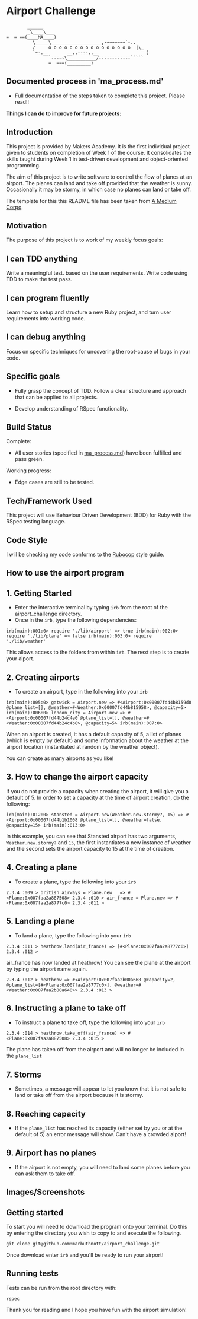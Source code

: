 Airport Challenge
=================

```
        ______
        _\____\___
=  = ==(____MA____)
          \_____\___________________,-~~~~~~~`-.._
          /     o o o o o o o o o o o o o o o o  |\_
          `~-.__       __..----..__                  )
                `---~~\___________/------------`````
                =  ===(_________)

```

Documented process in 'ma_process.md'
---------
* Full documentation of the steps taken to complete this project. Please read!!

**Things I can do to improve for future projects:**

Introduction
---------
This project is provided by Makers Academy. It is the first individual project given to students on completion of Week 1 of the course. It consolidates the skills taught during Week 1 in test-driven development and object-oriented programming.

The aim of this project is to write software to control the flow of planes at an airport. The planes can land and take off provided that the weather is sunny. Occasionally it may be stormy, in which case no planes can land or take off.

The template for this this README file has been taken from [A Medium Corpo](https://medium.com/@meakaakka/a-beginners-guide-to-writing-a-kickass-readme-7ac01da88ab3).

Motivation
----------

The purpose of this project is to work of my weekly focus goals:

## I can TDD anything

Write a meaningful test. based on the user requirements. Write code using TDD to make the test pass.

## I can program fluently

Learn how to setup and structure a new Ruby project, and turn user requirements into working code.

## I can debug anything

Focus on specific techniques for uncovering the root-cause of bugs in your code.

## Specific goals

* Fully grasp the concept of TDD. Follow a clear structure and approach that can be applied to all projects.

* Develop understanding of RSpec functionality.

Build Status
---------

Complete:

* All user stories (specified in [ma_process.md](https://github.com/marbuthnott/airport_challenge/blob/master/ma_process.md)) have been fulfilled and pass green.

Working progress:

* Edge cases are still to be tested.

Tech/Framework Used
---------

This project will use Behaviour Driven Development (BDD) for Ruby with the RSpec testing language.

Code Style
--------

I will be checking my code conforms to the [Rubocop](https://github.com/rubocop-hq/rubocop) style guide.

How to use the airport program
---------

## 1. Getting Started

* Enter the interactive terminal by typing `irb` from the root of the airport_challenge directory.
* Once in the `irb`, type the following dependencies:

`irb(main):001:0> require './lib/airport'
=> true
irb(main):002:0> require './lib/plane'
=> false
irb(main):003:0> require './lib/weather'`

This allows access to the folders from within `irb`. The next step is to create your aiport.

## 2. Creating airports

* To create an airport, type in the following into your `irb`

`irb(main):005:0> gatwick = Airport.new
=> #<Airport:0x00007fd44b8159d0 @plane_list=[], @weather=#<Weather:0x00007fd44b815958>, @capacity=5>
irb(main):006:0> london_city = Airport.new
=> #<Airport:0x00007fd44b24c4e0 @plane_list=[], @weather=#<Weather:0x00007fd44b24c4b8>, @capacity=5>
irb(main):007:0>`

When an airport is created, it has a default capacity of 5, a list of planes (which is empty by default) and some information about the weather at the airport location (instantiated at random by the weather object).

You can create as many airports as you like!

## 3. How to change the airport capacity

If you do not provide a capacity when creating the airport, it will give you a default of 5. In order to set a capacity at the time of airport creation, do the following:

`irb(main):012:0> stansted = Airport.new(Weather.new.stormy?, 15)
=> #<Airport:0x00007fd44b1b1008 @plane_list=[], @weather=false, @capacity=15>
irb(main):013:0>`

In this example, you can see that Stansted airport has two arguments, `Weather.new.stormy?` and `15`, the first instantiates a new instance of weather and the second sets the airport capacity to 15 at the time of creation.

## 4. Creating a plane

* To create a plane, type the following into your `irb`

`2.3.4 :009 > british_airways = Plane.new  
 => #<Plane:0x007faa2a887508>
2.3.4 :010 > air_france = Plane.new
 => #<Plane:0x007faa2a8777c0>
2.3.4 :011 >`

## 5. Landing a plane

* To land a plane, type the following into your `irb`

`2.3.4 :011 > heathrow.land(air_france)
 => [#<Plane:0x007faa2a8777c0>]
2.3.4 :012 >`

air_france has now landed at heathrow! You can see the plane at the airport by typing the airport name again.

`2.3.4 :012 > heathrow
 => #<Airport:0x007faa2b00a668 @capacity=2, @plane_list=[#<Plane:0x007faa2a8777c0>], @weather=#<Weather:0x007faa2b00a640>>
2.3.4 :013 >`

## 6. Instructing a plane to take off

* To instruct a plane to take off, type the following into your `irb`

`2.3.4 :014 > heathrow.take_off(air_france)
 => #<Plane:0x007faa2a887508>
2.3.4 :015 >`

The plane has taken off from the airport and will no longer be included in the `plane_list`

## 7. Storms

* Sometimes, a message will appear to let you know that it is not safe to land or take off from the airport because it is stormy.

## 8. Reaching capacity

* If the `plane_list` has reached its capactiy (either set by you or at the default of 5) an error message will show. Can't have a crowded aiport!

## 9. Airport has no planes

* If the airport is not empty, you will need to land some planes before you can ask them to take off.

Images/Screenshots
---------

Getting started
---------

To start you will need to download the program onto your terminal. Do this by entering the directory you wish to copy to and execute the following.

`git clone git@github.com:marbuthnott/airport_challenge.git`

Once download enter `irb` and you'll be ready to run your airport!

Running tests
---------

Tests can be run from the root directory with:

`rspec`

Thank you for reading and I hope you have fun with the airport simulation!
